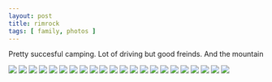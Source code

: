 ```yaml
---
layout: post
title: rimrock
tags: [ family, photos ]
---
```


Pretty succesful camping. Lot of driving but good freinds. And the mountain 
<script src="https://ajax.googleapis.com/ajax/libs/jquery/1.11.1/jquery.min.js" ></script>
<link href="https://cdnjs.cloudflare.com/ajax/libs/fotorama/4.6.4/fotorama.min.css" rel="stylesheet">
<script src="https://cdnjs.cloudflare.com/ajax/libs/fotorama/4.6.4/fotorama.min.js" ></script>

<div class="fotorama"  data-allowfullscreen="true">
    <!--https://photos.app.goo.gl/baF9W6FUgZbx3wnUA-->
    <img src="https://images.northbriton.net/AP1GczPcJJpu4uVUq_C3e1ZSDilxLvp5_iZO5PfMq9PdjRSXw8kV51oZkmHgydoF6K1XesXh7kb_BMvBBUJdMnYUncjxHpEcqKgZVqTqAG7h5wtTmP60M8u3">
    <img src="https://images.northbriton.net/AP1GczNDvNcAnL_8OTaDKzbc1iUd0QMFGwDmtj7UZOXPPWyyTCBmSHINHEVVWE_pDGa0487HZ3ibVX7fTuteNXblAVUSoYd1bLDIaIBMNwOqqML55yqcHN_e">
    <img src="https://images.northbriton.net/AP1GczNgwiSJwXO_uVLGCQJMdSzFIZEZM5JV9GFlQj-VgiF_3kukoPzllPWl1ly4KzAprlHFglx1Ksk4CSevOCn2YMZl3yYjQFoPt0sklg7k2T4k_rbpdefJ">
    <img src="https://images.northbriton.net/AP1GczMbNLdMOQaG8KQ6V2K3PjstwGWGcS-Sa-UGSyGhNbsLv0DVyjSTzHmKDEyiRZdB_PcGHWg9Bq-eQ7pehKmwKAu9N4aD7VLuYOyFbQFI2cud1cDBTn8A">
    <img src="https://images.northbriton.net/AP1GczNkgymPY6qnYhIopXMpBiXDC07QlKpBeju8W3el5s66MHJBiAtFHJFRtpG6METF8TPo7nE_WxRr3d7rPc6IA1pp631jFdlnF_nMavhGiYIpQ0bPQ4Ws">
    <img src="https://images.northbriton.net/AP1GczOFrqNMF5UTYypcxcPNInxrtAPvs444eWknMl-F9DFTQ5cKJinVkhJFsW7y1tvHS3II6EKFhnpeyDgKcxWae9h43-LUrlhdICAakjViy-4Qr_iTuiLG">
    <img src="https://images.northbriton.net/AP1GczMjjq_ueT24mY2R1GpXnSnxF-OtJiCKLwo64hNRvEZEJdjkcX-Y5HBbmufIuG7lBYpWdCnVeVmC6j1HBxWUerQYJVbwnrJVFRKBcUMr2aywApgNy73C">
    <img src="https://images.northbriton.net/AP1GczObqniUGdy6rA15vLKX-9qnXuXRDhNsmUweehM27Zg8ZwxLsa4-0o0BVEawqc2Tb4ghqmE2EWoCeqe3G-XXI8p0baT1iKn60SAM3uOqOjxhztci4nnq">
    <img src="https://images.northbriton.net/AP1GczMdbl3hLgtLVyFTFSAW6HJtRsWAfji1b70YtVvLBfnB8UWFgq2rVXaQ_aCBaQVNhlIIcM_dGd88PkBX8xiRkj1ixyiRJeXgsfs-SgmXkRdAcr1NGxQk">
    <img src="https://images.northbriton.net/AP1GczOS95TpziOjp6x6oTklc5nhVN_FmIXMoW9U_gZnuZMEzJFRH-G81Xz8D8vuqnK86aD3Wl88YP2qIQtT6DYSnEXO2FGuS8PYBZIzLno3k6kOmWPKSJ2b">
    <img src="https://images.northbriton.net/AP1GczNdSJU-KYdwvNqjMh93T-aeH9zLgXm4H0sf8hNKzMaHKh54_8GcAVvKScqUjaUU6xpAKpqMiiw0smnEctJHHVzglcxWoidTjzsjkd8kq0TUsN_cd3J_">
    <img src="https://images.northbriton.net/AP1GczPEdjNUSThXMd6knpXwqAb1-5-dCCXLJf_yMnbaduNLlK6u1zaQDsR_ROS5RfcSt1VcRUFRVMHV2YaMbdBrobUHGkr4KbHwCjeUEAfKKacse9jvplq7">
    <img src="https://images.northbriton.net/AP1GczNQTdFUzANae8ghAeYlghyjYDrqJzBquehg6sj_l29iMegNMhUsvGcEy5bwXvxrVc70i637F8aiRUDCRs6H7cA1EXmP9DZRaHq-lAmN31PBcqziw5lS">
    <img src="https://images.northbriton.net/AP1GczP0DeJ1B-k-GUdRwqjwJ9lQ5F-6aOJywkBg4LRar6yYsEcczPW4n0hWTykZxQue2h7u8oDP8sCoMEYOsepeaTp_VJfb92sRRrEzOKNZfG8_uE1G0vEQ">
    <img src="https://images.northbriton.net/AP1GczO-p6NIxQDqO8Ntv6PpP0U7DaaWxo_Vrby6hbZz5zmosvEjbScnnHd8PsNjkHblgjqQ9Pza3mNps1RkHPB5HEBIu_gXv3rM36n5yhf-1ZAoWOxxcE5e">
    <img src="https://images.northbriton.net/AP1GczOAhSW7fCIu6XJMUPBH2g_lnHaWl500sTa3x0v7PCk2GZ24tAcTm_jg7kpFDARUZbMlQkcd7yRUkhBDfALb7K73CkYZ59c98xdx6aShYCd1O99h4bny">
    <img src="https://images.northbriton.net/AP1GczMZNX9Wp64zWXrmrlNHyuSlyxIuRygw0caCaOsMYn9Vdkk59Od8dogEM7lzbl1XAzLXXg1pIAmrEPvp9LxzzVB634NGgkY18HMtveDkF7ptpczzRW9q">
    <img src="https://images.northbriton.net/AP1GczMmW3dnSNrId0SEmmYfI_iGvIGzFyjawYvRutwJdITF6iyAOXfQGTqXAlidi-HdohAQoJZMJgcynBdwxgwxIhWfdkFU6tJ_A_c9WTblAm-CUFwC-xV2">
    <img src="https://images.northbriton.net/AP1GczOBrJ9zY7rb59-K-bBJ7zwuM30siqEV6QfsO-1GxVrqwSRnSRU99SkX56Uy1EAO72zUfp6RDptdOtWmHmDxUg3_xbZfrMqsusC5bE4H0YPTcy0Q48Og">
    <img src="https://images.northbriton.net/AP1GczPyZDV2d52D18xMnjsLw0vF_wfEccBQyshaF0uzEndwIpEnc2o6gM-JUwFOELJtxOpTC44c_SAQOI8erPAT1cPjtezg0nepRHG920Sbq_doVPpD-bJI">
    <img src="https://images.northbriton.net/AP1GczMIvNjTqcItqwEkqCOYIdbUzZMDij-2kMoDQzUFUq1HP2mqacoYfDNOr7vsl3HTcG3t5P1258kIqOa0zQOA-_pq4beOLbsOYsgSI8qytJ7TtO9Ytf1n">
    <img src="https://images.northbriton.net/AP1GczOkLuuu_94B-5vK_GkJmdW3zhtReiDlV55slZBAAHxthmabQBj2k2nTg531Jjgp-9abc3Oyo56lq_p31Ji3AV_PjYFRJtBH5biJkMTYJ7WnIiUUOHW0">
</div>